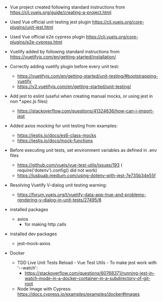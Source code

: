 - Vue project created following standard instructions from https://cli.vuejs.org/guide/creating-a-project.html
- Used Vue official unit testing jest plugin https://cli.vuejs.org/core-plugins/unit-jest.html
- Used Vue official e2e cypress plugin https://cli.vuejs.org/core-plugins/e2e-cypress.html

- Vuetify added by following standard instructions from https://vuetifyjs.com/en/getting-started/installation/

- Correctly adding vuetify plugin before every unit test:
    - https://vuetifyjs.com/en/getting-started/unit-testing/#bootstrapping-vuetify
    - https://v2.vuetifyjs.com/en/getting-started/unit-testing/

- Add jest to eslint (useful when creating manual mocks, or using jest in non *.spec.js files)
    - https://stackoverflow.com/questions/41324636/how-can-i-import-jest

- Added axios mocking for unit testing from examples:
    - https://jestjs.io/docs/es6-class-mocks
    - https://jestjs.io/docs/mock-functions

- Before executing unit tests, set environment variables as defined in .env files
    - https://github.com/vuejs/vue-test-utils/issues/193 ( require('dotenv').config() did not work) 
    - https://lusbuab.medium.com/using-dotenv-with-jest-7e735b34e55f

- Resolving Vuetify V-dialog unit testing warning:
    - https://forum.vuejs.org/t/vuetify-data-app-true-and-problems-rendering-v-dialog-in-unit-tests/27495/8

- installed packages
    - axios
        - for making http calls
- installed dev packages
    - jest-mock-axios

- Docker
    - TDD Live Unit Tests Reload - Vue Test Utils - To make jest work with '--watch':
        - https://stackoverflow.com/questions/60768371/running-jest-in-watch-mode-in-a-docker-container-in-a-subdirectory-of-git-root
    - Node Image with Cypress: https://docs.cypress.io/examples/examples/docker#Images
